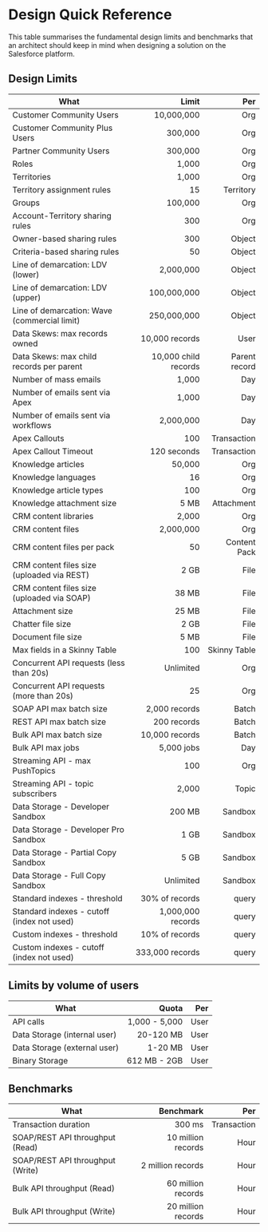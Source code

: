 # Design Quick Reference
This table summarises the fundamental design limits and benchmarks that an architect should keep in mind when designing a solution on the Salesforce platform.

## Design Limits
| What                                           |         Limit           |           Per    |
| ---------------------------------------------- | ----------------------: | ---------------: |
| Customer Community Users                       | 10,000,000              | Org              |
| Customer Community Plus Users                  | 300,000                 | Org              |
| Partner Community Users                        | 300,000                 | Org              |
| Roles                                          | 1,000                   | Org              |
| Territories                                    | 1,000                   | Org              |
| Territory assignment rules                     | 15                      | Territory        |
| Groups                                         | 100,000                 | Org              |
| Account-Territory sharing rules                | 300                     | Org              |
| Owner-based sharing rules                      | 300                     | Object           |
| Criteria-based sharing rules                   | 50                      | Object           |
| Line of demarcation: LDV (lower)               | 2,000,000               | Object           |
| Line of demarcation: LDV (upper)               | 100,000,000             | Object           |
| Line of demarcation: Wave (commercial limit)   | 250,000,000             | Object           |
| Data Skews: max records owned                  | 10,000 records          | User             |
| Data Skews: max child records per parent       | 10,000 child records    | Parent record    |
| Number of mass emails                          | 1,000                   | Day              |
| Number of emails sent via Apex                 | 1,000                   | Day              |
| Number of emails sent via workflows            | 2,000,000               | Day              |
| Apex Callouts                                  | 100                     | Transaction      |
| Apex Callout Timeout                           | 120 seconds             | Transaction      |
| Knowledge articles                             | 50,000                  | Org              |
| Knowledge languages                            | 16                      | Org              |
| Knowledge article types                        | 100                     | Org              |
| Knowledge attachment size                      | 5 MB                    | Attachment       |
| CRM content libraries                          | 2,000                   | Org              |
| CRM content files                              | 2,000,000               | Org              |
| CRM content files per pack                     | 50                      | Content Pack     |
| CRM content files size (uploaded via REST)     | 2 GB                    | File             |
| CRM content files size (uploaded via SOAP)     | 38 MB                   | File             |
| Attachment size                                | 25 MB                   | File             |
| Chatter file size                              | 2 GB                    | File             |
| Document file size                             | 5 MB                    | File             |
| Max fields in a Skinny Table                   | 100                     | Skinny Table     |
| Concurrent API requests (less than 20s)        | Unlimited               | Org              |
| Concurrent API requests (more than 20s)        | 25                      | Org              |
| SOAP API max batch size                        | 2,000 records           | Batch            |
| REST API max batch size                        | 200 records             | Batch            |
| Bulk API max batch size                        | 10,000 records          | Batch            |
| Bulk API max jobs                              | 5,000 jobs              | Day              |
| Streaming API - max PushTopics                 | 100                     | Org              |
| Streaming API - topic subscribers              | 2,000                   | Topic            |
| Data Storage - Developer Sandbox               | 200 MB                  | Sandbox          |
| Data Storage - Developer Pro Sandbox           | 1 GB                    | Sandbox          |
| Data Storage - Partial Copy Sandbox            | 5 GB                    | Sandbox          |
| Data Storage - Full Copy Sandbox               | Unlimited               | Sandbox          |
| Standard indexes - threshold                   | 30% of records          | query            |
| Standard indexes - cutoff (index not used)     | 1,000,000 records       | query            |
| Custom indexes - threshold                     | 10% of records          | query            |
| Custom indexes - cutoff (index not used)       | 333,000 records         | query            |

## Limits by volume of users
| What                                           |         Quota           |           Per    |
| ---------------------------------------------- | ----------------------: | ---------------: |
| API calls                                      | 1,000 - 5,000           | User             |
| Data Storage (internal user)                   | 20-120 MB               | User             |
| Data Storage (external user)                   | 1-20 MB                 | User             |
| Binary Storage                                 | 612 MB - 2GB            | User             |

## Benchmarks
| What                                           |         Benchmark       |           Per    |
| ---------------------------------------------- | ----------------------: | ---------------: |
| Transaction duration                           | 300 ms                  | Transaction      |
| SOAP/REST API throughput (Read)                | 10 million records      | Hour             |
| SOAP/REST API throughput (Write)               | 2 million records       | Hour             |
| Bulk API throughput (Read)                     | 60 million records      | Hour             |
| Bulk API throughput (Write)                    | 20 million records      | Hour             |
